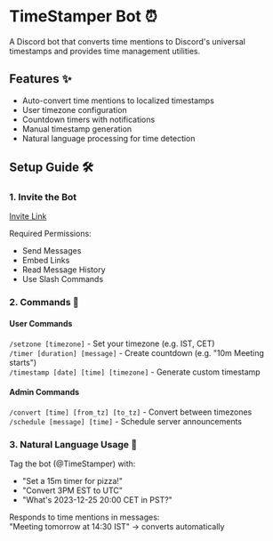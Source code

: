 # TimeStamper Bot ⏰

A Discord bot that converts time mentions to Discord's universal timestamps and provides time management utilities.

## Features ✨
- Auto-convert time mentions to localized timestamps
- User timezone configuration
- Countdown timers with notifications
- Manual timestamp generation
- Natural language processing for time detection

## Setup Guide 🛠️

### 1. Invite the Bot
[Invite Link](https://discord.com/api/oauth2/authorize?client_id=1334788863608225895&permissions=274877983808&scope=bot%20applications.commands)

Required Permissions:
- Send Messages
- Embed Links
- Read Message History
- Use Slash Commands

### 2. Commands 📜

#### User Commands
`/setzone [timezone]` - Set your timezone (e.g. IST, CET)  
`/timer [duration] [message]` - Create countdown (e.g. "10m Meeting starts")  
`/timestamp [date] [time] [timezone]` - Generate custom timestamp  

#### Admin Commands
`/convert [time] [from_tz] [to_tz]` - Convert between timezones  
`/schedule [message] [time]` - Schedule server announcements  

### 3. Natural Language Usage 💬
Tag the bot (@TimeStamper) with:
- "Set a 15m timer for pizza!"
- "Convert 3PM EST to UTC"
- "What's 2023-12-25 20:00 CET in PST?"

Responds to time mentions in messages:  
"Meeting tomorrow at 14:30 IST" → converts automatically


